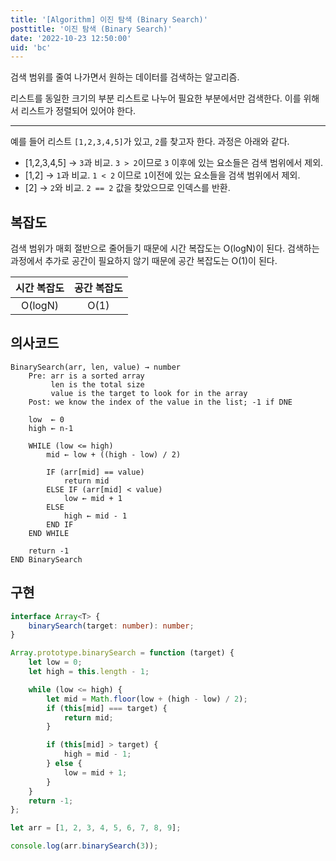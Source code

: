 ```yaml
---
title: '[Algorithm] 이진 탐색 (Binary Search)'
posttitle: '이진 탐색 (Binary Search)'
date: '2022-10-23 12:50:00'
uid: 'bc'
---
```


검색 범위를 줄여 나가면서 원하는 데이터를 검색하는 알고리즘.

리스트를 동일한 크기의 부분 리스트로 나누어 필요한 부분에서만 검색한다. 이를 위해서 리스트가 정렬되어 있어야 한다.

---

예를 들어 리스트 `[1,2,3,4,5]`가 있고, `2`를 찾고자 한다. 과정은 아래와 같다.

-   [1,2,3,4,5] → `3`과 비교. `3 > 2`이므로 `3` 이후에 있는 요소들은 검색 범위에서 제외.
-   [1,2] → `1`과 비교. `1 < 2` 이므로 `1`이전에 있는 요소들을 검색 범위에서 제외.
-   [2] → `2`와 비교. `2 == 2` 값을 찾았으므로 인덱스를 반환.

## 복잡도

검색 범위가 매회 절반으로 줄어들기 때문에 시간 복잡도는 O(logN)이 된다.
검색하는 과정에서 추가로 공간이 필요하지 않기 때문에 공간 복잡도는 O(1)이 된다.

| 시간 복잡도 | 공간 복잡도 |
| :---------: | :---------: |
|   O(logN)   |    O(1)     |

## 의사코드

```text
BinarySearch(arr, len, value) → number
    Pre: arr is a sorted array
         len is the total size
         value is the target to look for in the array
    Post: we know the index of the value in the list; -1 if DNE

    low  ← 0
    high ← n-1

    WHILE (low <= high)
        mid ← low + ((high - low) / 2)

        IF (arr[mid] == value)
            return mid
        ELSE IF (arr[mid] < value)
            low ← mid + 1
        ELSE
            high ← mid - 1
        END IF
    END WHILE

    return -1
END BinarySearch
```

## 구현

```ts
interface Array<T> {
    binarySearch(target: number): number;
}

Array.prototype.binarySearch = function (target) {
    let low = 0;
    let high = this.length - 1;

    while (low <= high) {
        let mid = Math.floor(low + (high - low) / 2);
        if (this[mid] === target) {
            return mid;
        }

        if (this[mid] > target) {
            high = mid - 1;
        } else {
            low = mid + 1;
        }
    }
    return -1;
};

let arr = [1, 2, 3, 4, 5, 6, 7, 8, 9];

console.log(arr.binarySearch(3));
```
